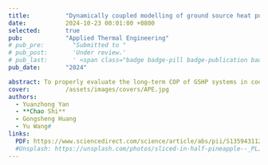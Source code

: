 ```yaml
---
title:          "Dynamically coupled modelling of ground source heat pump systems considering groundwater flow and unbalanced seasonal building thermal loads"
date:           2024-10-23 00:01:00 +0800
selected:       true
pub:            "Applied Thermal Engineering"
# pub_pre:        "Submitted to "
# pub_post:       'Under review.'
# pub_last:       ' <span class="badge badge-pill badge-publication badge-success">Spotlight</span>'
pub_date:       "2024"

abstract: To properly evaluate the long-term COP of GSHP systems in cooling-dominated areas, a dynamically coupled simulation approach is proposed in this study. The proposed method integrates building thermal loads with ground heat transfer under groundwater seepage flow, within a unified framework.
cover:          /assets/images/covers/APE.jpg
authors:
  - Yuanzhong Yan
  - **Chao Shi**
  - Gongsheng Huang
  - Yu Wang#
links:
  PDF: https://www.sciencedirect.com/science/article/abs/pii/S1359431124023810
  #Unsplash: https://unsplash.com/photos/sliced-in-half-pineapple--_PLJZmHZzk
---
```


